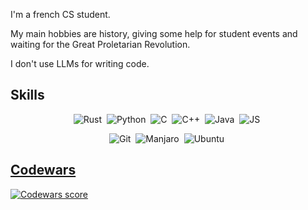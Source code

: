 I'm a french CS student.

My main hobbies are history, giving some help for student events and waiting for the Great Proletarian Revolution.

I don't use LLMs for writing code.

## Skills

<p align="center">
  	<img alt="Rust" src="https://img.shields.io/badge/Rust-EA4800?style=for-the-badge&logo=Rust">&nbsp;
	<img alt="Python" src="https://img.shields.io/badge/Python-FFD43B?style=for-the-badge&logo=python&logoColor=darkgreen">&nbsp;
	<img alt="C" src="https://img.shields.io/badge/C-00599C?style=for-the-badge&logo=c&logoColor=white">&nbsp;
	<img alt="C++" src="https://img.shields.io/badge/C%2B%2B-00599C?style=for-the-badge&logo=c%2B%2B&logoColor=white">&nbsp;
	<img alt="Java" src="https://img.shields.io/badge/Java-ED8B00?style=for-the-badge&logo=java&logoColor=white">&nbsp;
	<img alt="JS" src="https://img.shields.io/badge/JavaScript-F7DF1E?style=for-the-badge&logo=javascript&logoColor=black">&nbsp;
</p>


<p align="center">
	<img alt="Git" src="https://img.shields.io/badge/Git-F05032?style=for-the-badge&logo=git&logoColor=white">&nbsp;
	<img alt="Manjaro" src="https://img.shields.io/badge/Manjaro-35BF5C?style=for-the-badge&logo=Manjaro&logoColor=white">&nbsp;
	<img alt="Ubuntu" src="https://img.shields.io/badge/Ubuntu-E95420?style=for-the-badge&logo=ubuntu&logoColor=white">&nbsp;
</p>

## [Codewars](https://www.codewars.com/users/imperosol)

[![Codewars score](https://www.codewars.com/users/imperosol/badges/large)](https://www.codewars.com/users/imperosol)



<!--
**imperosol/imperosol** is a ✨ _special_ ✨ repository because its `README.md` (this file) appears on your GitHub profile.

Here are some ideas to get you started:

- 🔭 I’m currently working on ...
- 🌱 I’m currently learning ...
- 👯 I’m looking to collaborate on ...
- 🤔 I’m looking for help with ...
- 💬 Ask me about ...
- 📫 How to reach me: ...
- 😄 Pronouns: ...
- ⚡ Fun fact: ...
-->
